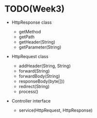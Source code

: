 # TODO(Week3)
- HttpResponse class
  - getMethod
  - getPath
  - getHeader(String)
  - getParameter(String)


- HttpRequest class
  - addHeader(String, String)
  - forward(String)
  - forwardBody(String)
  - responseBody(byte[]))
  - redirect(String)
  - process()

- Controller interface
  -  service(HttpRequest, HttpResponse) 